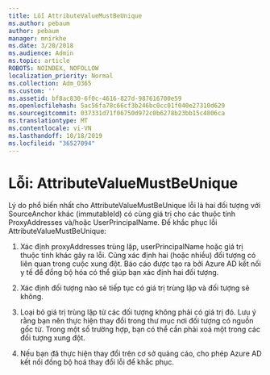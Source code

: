 ```yaml
---
title: Lỗi AttributeValueMustBeUnique
ms.author: pebaum
author: pebaum
manager: mnirkhe
ms.date: 3/20/2018
ms.audience: Admin
ms.topic: article
ROBOTS: NOINDEX, NOFOLLOW
localization_priority: Normal
ms.collection: Adm_O365
ms.custom: ''
ms.assetid: bf8ac830-6f0c-4616-827d-987616700e59
ms.openlocfilehash: 5ac56fa78c66cf3b246bc0cc01f040e27310d629
ms.sourcegitcommit: 037331d71f06750d972c0b6278b23bb15c4806ca
ms.translationtype: MT
ms.contentlocale: vi-VN
ms.lasthandoff: 10/18/2019
ms.locfileid: "36527094"
---
```

# <a name="error-attributevaluemustbeunique"></a>Lỗi: AttributeValueMustBeUnique

Lý do phổ biến nhất cho AttributeValueMustBeUnique lỗi là hai đối tượng với SourceAnchor khác (immutableId) có cùng giá trị cho các thuộc tính ProxyAddresses và/hoặc UserPrincipalName. Để khắc phục lỗi AttributeValueMustBeUnique:
  
1. Xác định proxyAddresses trùng lặp, userPrincipalName hoặc giá trị thuộc tính khác gây ra lỗi. Cũng xác định hai (hoặc nhiều) đối tượng có liên quan trong cuộc xung đột. Báo cáo được tạo ra bởi Azure AD kết nối y tế để đồng bộ hóa có thể giúp bạn xác định hai đối tượng.
    
2. Xác định đối tượng nào sẽ tiếp tục có giá trị trùng lặp và đối tượng sẽ không.
    
3. Loại bỏ giá trị trùng lặp từ các đối tượng không phải có giá trị đó. Lưu ý rằng bạn nên thực hiện thay đổi trong thư mục nơi đối tượng có nguồn gốc từ. Trong một số trường hợp, bạn có thể cần phải xoá một trong các đối tượng xung đột.
    
4. Nếu bạn đã thực hiện thay đổi trên cơ sở quảng cáo, cho phép Azure AD kết nối đồng bộ hoá thay đổi lỗi để khắc phục.
    


